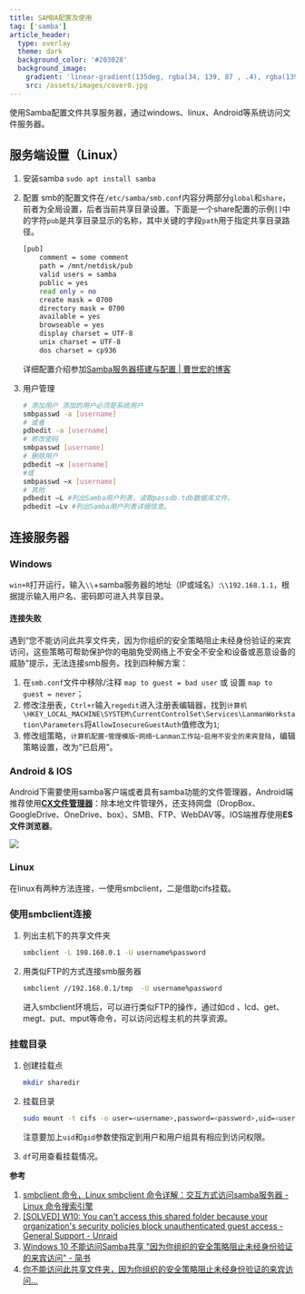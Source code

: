 ```yaml
---
title: SAMBA配置及使用
tag: ['samba']
article_header:
  type: overlay
  theme: dark
  background_color: '#203028'
  background_image:
    gradient: 'linear-gradient(135deg, rgba(34, 139, 87 , .4), rgba(139, 34, 139, .4))'
    src: /assets/images/cover0.jpg
---
```



使用Samba配置文件共享服务器，通过windows、linux、Android等系统访问文件服务器。

<!--more-->

## 服务端设置（Linux）

1. 安装samba
   `sudo apt install samba `
   
2. 配置 
   smb的配置文件在`/etc/samba/smb.conf`内容分两部分`global`和`share`，前者为全局设置，后者当前共享目录设置。下面是一个share配置的示例`[]`中的字符`pub`是共享目录显示的名称，其中关键的字段`path`用于指定共享目录路径。

   ```bash
   [pub]
       comment = some comment
       path = /mnt/netdisk/pub
       valid users = samba
       public = yes
       read only = no
       create mask = 0700
       directory mask = 0700
       available = yes
       browseable = yes
       display charset = UTF-8
       unix charset = UTF-8
       dos charset = cp936
   
   ```

   详细配置介绍参加[Samba服务器搭建与配置 | 曹世宏的博客](https://cshihong.github.io/2018/10/18/Samba%E6%9C%8D%E5%8A%A1%E5%99%A8%E6%90%AD%E5%BB%BA%E4%B8%8E%E9%85%8D%E7%BD%AE/)

3. 用户管理
   
   ```bash
   # 添加用户 添加的用户必须是系统用户
   smbpasswd -a [username]
   # 或者
   pdbedit -a [username]
   # 修改密码
   smbpasswd [username]
   # 删除用户
   pdbedit –x [username]
   #或
   smbpasswd –x [username]
   # 其他
   pdbedit –L #列出Samba用户列表，读取passdb.tdb数据库文件。
   pdbedit –Lv #列出Samba用户列表详细信息。
   ```


## 连接服务器

### Windows

`win+R`打开运行，输入`\\`+samba服务器的地址（IP或域名）:`\\192.168.1.1`，根据提示输入用户名、密码即可进入共享目录。

#### 连接失败
遇到“您不能访问此共享文件夹，因为你组织的安全策略阻止未经身份验证的来宾访问，这些策略可帮助保护你的电脑免受网络上不安全不安全和设备或恶意设备的威胁”提示，无法连接smb服务。找到四种解方案：

1. 在`smb.conf`文件中移除/注释 `map to guest = bad user` 或 设置 `map to guest = never`；
2. 修改注册表，`Ctrl+r`输入`regedit`进入注册表编辑器，找到`计算机\HKEY_LOCAL_MACHINE\SYSTEM\CurrentControlSet\Services\LanmanWorkstation\Parameters`将`AllowInsecureGuestAuth`值修改为`1`;
3. 修改组策略，`计算机配置`-`管理模版`-`网络`-`Lanman工作站`-`启用不安全的来宾登陆`，编辑策略设置，改为“已启用”。

### Android & IOS

Android下需要使用samba客户端或者具有samba功能的文件管理器，Android端推荐使用[**CX文件管理器**](https://play.google.com/store/apps/details?id=com.cxinventor.file.explorer)：除本地文件管理外，还支持网盘（DropBox、GoogleDrive、OneDrive、box）、SMB、FTP、WebDAV等。IOS端推荐使用**ES文件浏览器**。

![](https://lh3.googleusercontent.com/CzB_9p-ngt9NHwkiGo_hdGXSUCYVwTKmdnzAdkgIKdXNmc7OeEbs2NY4gRtBkOK_XOs=w1728-h1080-rw)

### Linux

在linux有两种方法连接，一使用smbclient，二是借助cifs挂载。

### 使用smbclient连接

1. 列出主机下的共享文件夹

   ``` bash
   smbclient -L 198.168.0.1 -U username%password
   ```

2. 用类似FTP的方式连接smb服务器

   ```bash
   smbclient //192.168.0.1/tmp  -U username%password
   ```

   进入smbclient环境后，可以进行类似FTP的操作，通过如cd 、lcd、get、megt、put、mput等命令，可以访问远程主机的共享资源。

### 挂载目录

1. 创建挂载点

   ```bash
   mkdir sharedir
   ```

2. 挂载目录

   ```bash
   sudo mount -t cifs -o user=<username>,password=<password>,uid=<user>,gid=<group>  /host/share ./sharedir/
   ```

   注意要加上`uid`和`gid`参数使指定到用户和用户组具有相应到访问权限。

3. `df`可用查看挂载情况。


**参考**
1. [smbclient 命令，Linux smbclient 命令详解：交互方式访问samba服务器 - Linux 命令搜索引擎](https://wangchujiang.com/linux-command/c/smbclient.html)
2. [[SOLVED] W10: You can't access this shared folder because your organization's security policies block unauthenticated guest access - General Support - Unraid](https://forums.unraid.net/topic/59672-solved-w10-you-cant-access-this-shared-folder-because-your-organizations-security-policies-block-unauthenticated-guest-access/)
3. [Windows 10 不能访问Samba共享 "因为你组织的安全策略阻止未经身份验证的来宾访问" - 简书](https://www.jianshu.com/p/be7dc5875923)
4. [你不能访问此共享文件夹，因为你组织的安全策略阻止未经身份验证的来宾访问...](https://social.technet.microsoft.com/Forums/zh-CN/6ea3bfd7-582a-4333-a932-594a5a5394d8?forum=win10itprogeneralCN)

